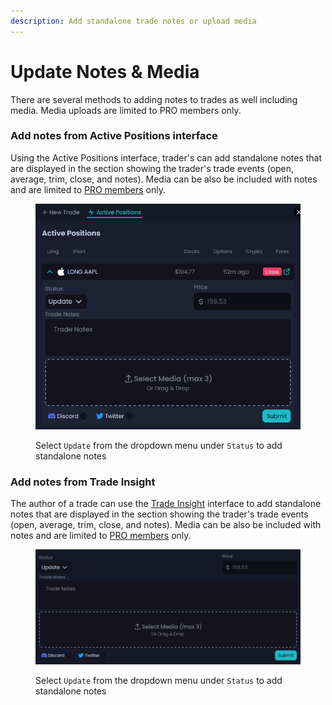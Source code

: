 ```yaml
---
description: Add standalone trade notes or upload media
---
```


# Update Notes & Media

There are several methods to adding notes to trades as well including media. Media uploads are limited to PRO members only.



### Add notes from Active Positions interface

Using the Active Positions interface, trader's can add standalone notes that are displayed in the section showing the trader's trade events (open, average, trim, close, and notes). Media can be also be included with notes and are limited to [PRO members](https://nvst.ly/settings/membership) only.

<figure><img src="../../.gitbook/assets/image (260).png" alt=""><figcaption><p>Select <code>Update</code> from the dropdown menu under <code>Status</code> to add standalone notes</p></figcaption></figure>

### Add notes from Trade Insight

The author of a trade can use the [Trade Insight](../../info/user-interfaces-overview.md#trade-insight) interface to add standalone notes that are displayed in the section showing the trader's trade events (open, average, trim, close, and notes). Media can be also be included with notes and are limited to [PRO members](https://nvst.ly/settings/membership) only.

<figure><img src="../../.gitbook/assets/image (257).png" alt=""><figcaption><p>Select <code>Update</code> from the dropdown menu under <code>Status</code> to add standalone notes</p></figcaption></figure>
